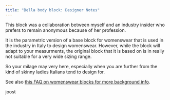 ```yaml
---
title: "Bella body block: Designer Notes"
---
```


This block was a collaboration between myself and an industry insider who prefers to remain anonymous because of her profession.

It is the parametric version of a base block for womenswear that is used in the industry in Italy to design womenswear.
However, while the block will adapt to your measurments, the original block that it is based on is in really not suitable for a very wide sizing range.

So your milage may very here, especially when you are further from the kind of skinny ladies Italians tend to design for.

See also [this FAQ on womenswear blocks for more background info](/docs/faq/womenswear-blocks).

joost

